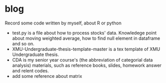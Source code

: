 # blog
Record some code written by myself, about R or python

- test.py is a file about how to process stocks' data. Knowledege point about moving weighted average, how to find null element in dataframe and so on.
- XMU-Undergraduate-thesis-template-master is a tex template of XMU Undergraduate thesis.
- CDA is my senior year course's (the abbreviation of categorial data analysis) materials, such as reference books, slides, homework answer and relent codes.
- add some reference about matrix